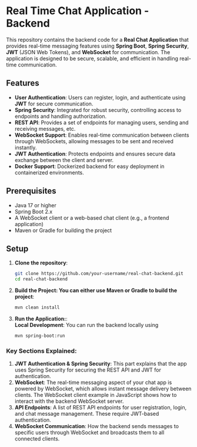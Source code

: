 # Real Time Chat Application - Backend

This repository contains the backend code for a **Real Chat Application** that provides real-time messaging features using **Spring Boot**, **Spring Security**, **JWT** (JSON Web Tokens), and **WebSocket** for communication. The application is designed to be secure, scalable, and efficient in handling real-time communication.

## Features

- **User Authentication**: Users can register, login, and authenticate using **JWT** for secure communication.
- **Spring Security**: Integrated for robust security, controlling access to endpoints and handling authorization.
- **REST API**: Provides a set of endpoints for managing users, sending and receiving messages, etc.
- **WebSocket Support**: Enables real-time communication between clients through WebSockets, allowing messages to be sent and received instantly.
- **JWT Authentication**: Protects endpoints and ensures secure data exchange between the client and server.
- **Docker Support**: Dockerized backend for easy deployment in containerized environments.


## Prerequisites

- Java 17 or higher
- Spring Boot 2.x
- A WebSocket client or a web-based chat client (e.g., a frontend application)
- Maven or Gradle for building the project

## Setup

1. **Clone the repository**:
   ```bash
   git clone https://github.com/your-username/real-chat-backend.git
   cd real-chat-backend

2. **Build the Project: You can either use Maven or Gradle to build the project**:
   ```bash
   mvn clean install

3. **Run the Application:**: \
   **Local Development**: You can run the backend locally using
   ```bash
   mvn spring-boot:run

### Key Sections Explained:

1. **JWT Authentication & Spring Security**: This part explains that the app uses Spring Security for securing the REST API and JWT for authentication.
2. **WebSocket**: The real-time messaging aspect of your chat app is powered by WebSocket, which allows instant message delivery between clients. The WebSocket client example in JavaScript shows how to interact with the backend WebSocket server.
3. **API Endpoints**: A list of REST API endpoints for user registration, login, and chat message management. These require JWT-based authentication.
4. **WebSocket Communication**: How the backend sends messages to specific users through WebSocket and broadcasts them to all connected clients.

